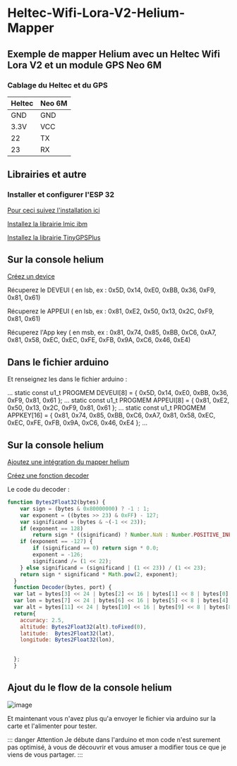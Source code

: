 # Heltec-Wifi-Lora-V2-Helium-Mapper

## Exemple de mapper Helium avec un Heltec Wifi Lora V2 et un module GPS Neo 6M

### Cablage du Heltec et du GPS

| Heltec | Neo 6M 
|-----------|-----------|
| GND | GND |
| 3.3V | VCC |
| 22 | TX |
| 23 | RX |

## Librairies et autre

### Installer et configurer l'ESP 32

[Pour ceci suivez l'installation ici](https://github.com/helium/devdocs/blob/master/devices/arduino-quickstart/heltec-wifi-lora-32-v2.md)


[Installez la librairie lmic ibm](https://www.arduino.cc/reference/en/libraries/ibm-lmic-framework/)

[Installez la librairie TinyGPSPlus](https://www.arduino.cc/reference/en/libraries/tinygpsplus/)

## Sur la console helium

[Créez un device](https://docs.helium.com/use-the-network/console/adding-devices/)

Récuperez le DEVEUI ( en lsb, ex : 0x5D, 0x14, 0xE0, 0xBB, 0x36, 0xF9, 0x81, 0x61)

Récuperez le APPEUI ( en lsb, ex : 0x81, 0xE2, 0x50, 0x13, 0x2C, 0xF9, 0x81, 0x61)

Récuperez l'App key ( en msb, ex : 0x81, 0x74, 0x85, 0xBB, 0xC6, 0xA7, 0x81, 0x58, 0xEC, 0xEC, 0xFE, 0xFB, 0x9A, 0xC6, 0x46, 0xE4)

## Dans le fichier arduino
Et renseignez les dans le fichier arduino : 

...
static const u1_t PROGMEM DEVEUI[8] = { 0x5D, 0x14, 0xE0, 0xBB, 0x36, 0xF9, 0x81, 0x61 };
...
static const u1_t PROGMEM APPEUI[8] = { 0x81, 0xE2, 0x50, 0x13, 0x2C, 0xF9, 0x81, 0x61 };
...
static const u1_t PROGMEM APPKEY[16] = { 0x81, 0x74, 0x85, 0xBB, 0xC6, 0xA7, 0x81, 0x58, 0xEC, 0xEC, 0xFE, 0xFB, 0x9A, 0xC6, 0x46, 0xE4 };
...

## Sur la console helium

[Ajoutez une intégration du mapper helium](https://docs.helium.com/use-the-network/coverage-mapping/mappers-quickstart/)

[Créez une fonction decoder](https://docs.helium.com/use-the-network/console/functions)

Le code du decoder : 
```javascript
function Bytes2Float32(bytes) {
    var sign = (bytes & 0x80000000) ? -1 : 1;
    var exponent = ((bytes >> 23) & 0xFF) - 127;
    var significand = (bytes & ~(-1 << 23));
    if (exponent == 128)
        return sign * ((significand) ? Number.NaN : Number.POSITIVE_INFINITY);
    if (exponent == -127) {
        if (significand == 0) return sign * 0.0;
        exponent = -126;
        significand /= (1 << 22);
    } else significand = (significand | (1 << 23)) / (1 << 23);
    return sign * significand * Math.pow(2, exponent);
  }
  function Decoder(bytes, port) {
  var lat = bytes[3] << 24 | bytes[2] << 16 | bytes[1] << 8 | bytes[0];
  var lon = bytes[7] << 24 | bytes[6] << 16 | bytes[5] << 8 | bytes[4];
  var alt = bytes[11] << 24 | bytes[10] << 16 | bytes[9] << 8 | bytes[8];
  return{
    accuracy: 2.5,
    altitude: Bytes2Float32(alt).toFixed(0),
    latitude:  Bytes2Float32(lat),
    longitude: Bytes2Float32(lon),
    

  };
  }
  ```
  ## Ajout du le flow de la console helium
  
  ![image](https://user-images.githubusercontent.com/85999010/154266973-5ed3b287-c8e2-4100-8c9a-7d90387eb367.png)


Et maintenant vous n'avez plus qu'a envoyer le fichier via arduino sur la carte et l'alimenter pour tester.

::: danger Attention
Je débute dans l'arduino et mon code n'est surement pas optimisé, à vous de découvrir et vous amuser a modifier tous ce que je viens de vous partager.
:::

